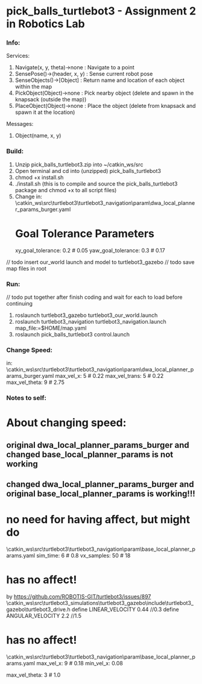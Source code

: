 # pick_balls_turtlebot3 - Assignment 2 in Robotics Lab

### Info:
Services:
1. Navigate(x, y, theta)->none		: Navigate to a point
2. SensePose()->(header, x, y)		: Sense current robot pose
3. SenseObjects()->[Object]	: Return name and location of each object within the map
4. PickObject(Object)->none	: Pick nearby object (delete and spawn in the knapsack (outside the map))
5. PlaceObject(Object)->none	: Place the object (delete from knapsack and spawn it at the location)

Messages:
1. Object(name, x, y)

### Build:
1. Unzip pick_balls_turtlebot3.zip into ~/catkin_ws/src
2. Open terminal and cd into (unzipped) pick_balls_turtlebot3
3. chmod +x install.sh
4. ./install.sh (this is to compile and source the pick_balls_turtlebot3 package and chmod +x to all script files)
5. Change in: \catkin_ws\src\turtlebot3\turtlebot3_navigation\param\dwa_local_planner_params_burger.yaml
    # Goal Tolerance Parameters
    xy_goal_tolerance: 0.2 # 0.05
    yaw_goal_tolerance: 0.3 # 0.17

// todo insert our_world launch and model to turtlebot3_gazebo
// todo save map files in root

### Run:
// todo put together after finish coding and wait for each to load before continuing
1. roslaunch turtlebot3_gazebo turtlebot3_our_world.launch
2. roslaunch turtlebot3_navigation turtlebot3_navigation.launch map_file:=$HOME/map.yaml
3. roslaunch pick_balls_turtlebot3 control.launch

### Change Speed:
in: \catkin_ws\src\turtlebot3\turtlebot3_navigation\param\dwa_local_planner_params_burger.yaml
  max_vel_x: 5 # 0.22
  max_vel_trans: 5 # 0.22
  max_vel_theta: 9 # 2.75


### Notes to self:
# About changing speed:
## original dwa_local_planner_params_burger and changed base_local_planner_params is not working
## changed dwa_local_planner_params_burger and original base_local_planner_params is working!!!

# no need for having affect, but might do
\catkin_ws\src\turtlebot3\turtlebot3_navigation\param\base_local_planner_params.yaml
  sim_time: 6 # 0.8
  vx_samples: 50 # 18

# has no affect!
by https://github.com/ROBOTIS-GIT/turtlebot3/issues/897
\catkin_ws\src\turtlebot3_simulations\turtlebot3_gazebo\include\turtlebot3_gazebo\turtlebot3_drive.h
 define LINEAR_VELOCITY  0.44 //0.3
 define ANGULAR_VELOCITY 2.2  //1.5

# has no affect!
\catkin_ws\src\turtlebot3\turtlebot3_navigation\param\base_local_planner_params.yaml
  max_vel_x: 9 # 0.18
  min_vel_x: 0.08

  max_vel_theta:  3 # 1.0